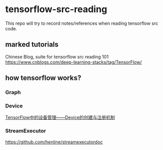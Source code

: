 # tensorflow-src-reading
This repo will try to record notes/references when reading tensorflow src code.
## marked tutorials
Chinese Blog, suite for tensorflow src reading 101 https://www.cnblogs.com/deep-learning-stacks/tag/TensorFlow/
## how tensorflow works?
### Graph
### Device
[TensorFlow中的设备管理——Device的创建与注册机制](https://www.cnblogs.com/deep-learning-stacks/p/9313700.html)
### StreamExecutor
https://github.com/henline/streamexecutordoc 
